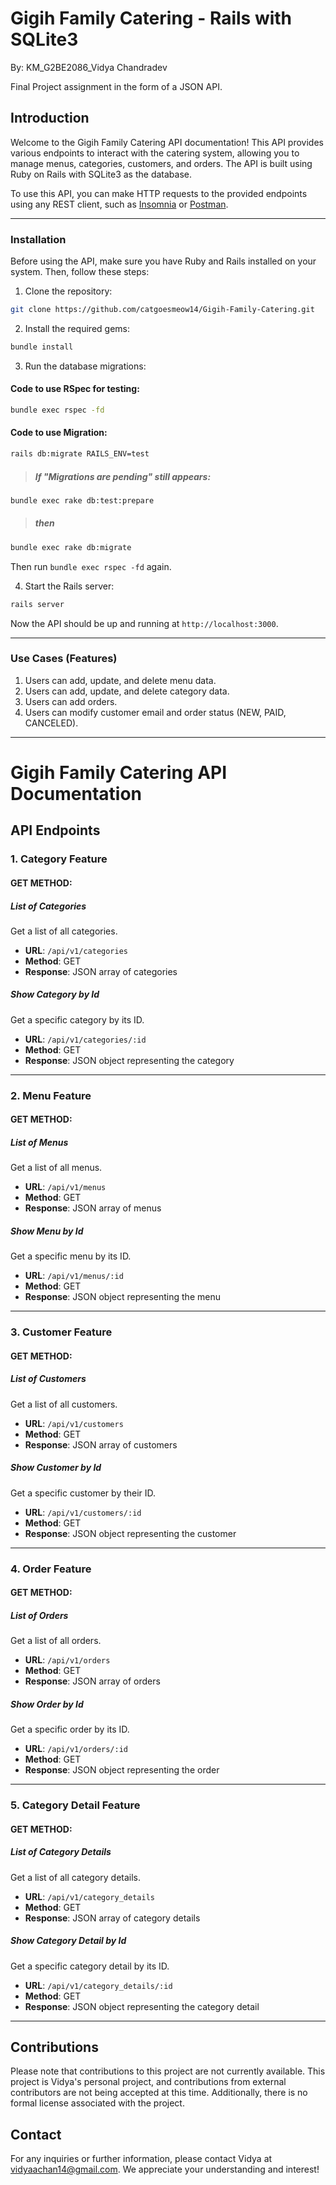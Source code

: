 # Gigih Family Catering - Rails with SQLite3

By: KM_G2BE2086_Vidya Chandradev

Final Project assignment in the form of a JSON API.

## Introduction

Welcome to the Gigih Family Catering API documentation! This API provides various endpoints to interact with the catering system, allowing you to manage menus, categories, customers, and orders. The API is built using Ruby on Rails with SQLite3 as the database.

To use this API, you can make HTTP requests to the provided endpoints using any REST client, such as [Insomnia](https://insomnia.rest/) or [Postman](https://www.postman.com/).

---

### Installation

Before using the API, make sure you have Ruby and Rails installed on your system. Then, follow these steps:

1. Clone the repository:

```bash
git clone https://github.com/catgoesmeow14/Gigih-Family-Catering.git
```

2. Install the required gems:

```bash
bundle install
```

3. Run the database migrations:

#### Code to use RSpec for testing:
```bash
bundle exec rspec -fd
```

#### Code to use Migration:
```bash
rails db:migrate RAILS_ENV=test
```

>##### If "Migrations are pending" still appears:
```bash
bundle exec rake db:test:prepare
```
>##### then
```bash
bundle exec rake db:migrate
```
Then run `bundle exec rspec -fd` again.

4. Start the Rails server:

```bash
rails server
```

Now the API should be up and running at `http://localhost:3000`.

---

### Use Cases (Features)
1. Users can add, update, and delete menu data.
2. Users can add, update, and delete category data.
3. Users can add orders.
4. Users can modify customer email and order status (NEW, PAID, CANCELED).

---

# Gigih Family Catering API Documentation

## API Endpoints

### 1. Category Feature

#### GET METHOD:

##### List of Categories

Get a list of all categories.

- **URL**: `/api/v1/categories`
- **Method**: GET
- **Response**: JSON array of categories

##### Show Category by Id

Get a specific category by its ID.

- **URL**: `/api/v1/categories/:id`
- **Method**: GET
- **Response**: JSON object representing the category

---

### 2. Menu Feature

#### GET METHOD:

##### List of Menus

Get a list of all menus.

- **URL**: `/api/v1/menus`
- **Method**: GET
- **Response**: JSON array of menus

##### Show Menu by Id

Get a specific menu by its ID.

- **URL**: `/api/v1/menus/:id`
- **Method**: GET
- **Response**: JSON object representing the menu

---

### 3. Customer Feature

#### GET METHOD:

##### List of Customers

Get a list of all customers.

- **URL**: `/api/v1/customers`
- **Method**: GET
- **Response**: JSON array of customers

##### Show Customer by Id

Get a specific customer by their ID.

- **URL**: `/api/v1/customers/:id`
- **Method**: GET
- **Response**: JSON object representing the customer

---

### 4. Order Feature

#### GET METHOD:

##### List of Orders

Get a list of all orders.

- **URL**: `/api/v1/orders`
- **Method**: GET
- **Response**: JSON array of orders

##### Show Order by Id

Get a specific order by its ID.

- **URL**: `/api/v1/orders/:id`
- **Method**: GET
- **Response**: JSON object representing the order

---

### 5. Category Detail Feature

#### GET METHOD:

##### List of Category Details

Get a list of all category details.

- **URL**: `/api/v1/category_details`
- **Method**: GET
- **Response**: JSON array of category details

##### Show Category Detail by Id

Get a specific category detail by its ID.

- **URL**: `/api/v1/category_details/:id`
- **Method**: GET
- **Response**: JSON object representing the category detail

---

## Contributions
Please note that contributions to this project are not currently available. This project is Vidya's personal project, and contributions from external contributors are not being accepted at this time. Additionally, there is no formal license associated with the project.

## Contact
For any inquiries or further information, please contact Vidya at vidyaachan14@gmail.com. We appreciate your understanding and interest!
